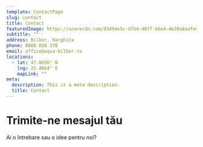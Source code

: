 ```yaml
---
template: ContactPage
slug: contact
title: Contact
featuredImage: https://ucarecdn.com/85494e5c-d7b4-48ff-b6e4-4b30a8aafede/
subtitle: ""
address: Bilbor, Harghita
phone: 0800 030 378
email: office@aqua-bilbor.ro
locations:
  - lat: 47.0656° N
    lng: 25.4864° E
    mapLink: ""
meta:
  description: This is a meta description.
  title: Contact
---
```

# Trimite-ne mesajul tău

Ai o întrebare sau o idee pentru noi?